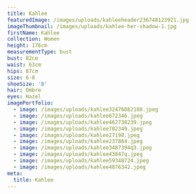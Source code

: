 ```yaml
---
title: Kahlee
featuredImage: /images/uploads/kahleeheader236748123921.jpg
imageThumbnail: /images/uploads/kahlee-her-shadow-1.jpg
firstName: Kahlee
collection: Women
height: 176cm
measurementType: bust
bust: 82cm
waist: 63cm
hips: 87cm
size: 6-8
shoeSize: '8'
hair: Ombre
eyes: Hazel
imagePortfolio:
  - image: /images/uploads/kahlee32476882108.jpeg
  - image: /images/uploads/kahlee872346.jpeg
  - image: /images/uploads/kahlee462738239.jpeg
  - image: /images/uploads/kahlee782349.jpeg
  - image: /images/uploads/kahlee27198.jpeg
  - image: /images/uploads/kahlee237864.jpeg
  - image: /images/uploads/kahlee3487394q3.jpeg
  - image: /images/uploads/kahlee43847q.jpeg
  - image: /images/uploads/kahlee59348724.jpeg
  - image: /images/uploads/kahlee4876342.jpeg
meta:
  title: Kahlee
---
```


